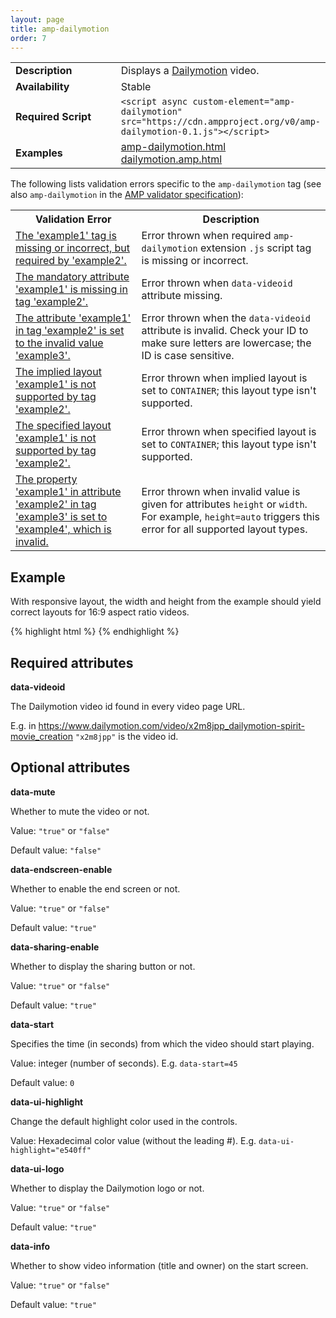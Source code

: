 ```yaml
---
layout: page
title: amp-dailymotion
order: 7
---
```


<!---
Copyright 2016 The AMP HTML Authors. All Rights Reserved.

Licensed under the Apache License, Version 2.0 (the "License");
you may not use this file except in compliance with the License.
You may obtain a copy of the License at

      http://www.apache.org/licenses/LICENSE-2.0

Unless required by applicable law or agreed to in writing, software
distributed under the License is distributed on an "AS-IS" BASIS,
WITHOUT WARRANTIES OR CONDITIONS OF ANY KIND, either express or implied.
See the License for the specific language governing permissions and
limitations under the License.

-->



<table>
  <tr>
    <td width="40%"><strong>Description</strong></td>
    <td> Displays a <a href="http://www.dailymotion.com/">Dailymotion</a> video.</td>
  </tr>
  <tr>
    <td width="40%"><strong>Availability</strong></td>
    <td>Stable</td>
  </tr>
  <tr>
    <td width="40%"><strong>Required Script</strong></td>
    <td><code>&lt;script async custom-element="amp-dailymotion" src="https://cdn.ampproject.org/v0/amp-dailymotion-0.1.js">&lt;/script></code></td>
  </tr>
  <tr>
    <td width="40%"><strong>Examples</strong></td>
    <td><a href="https://ampbyexample.com/components/amp-dailymotion/">amp-dailymotion.html</a><br /><a href="https://github.com/ampproject/amphtml/blob/master/examples/dailymotion.amp.html">dailymotion.amp.html</a></td>
  </tr>
</table>

The following lists validation errors specific to the `amp-dailymotion` tag
(see also `amp-dailymotion` in the [AMP validator specification](https://github.com/ampproject/amphtml/blob/master/validator/validator.protoascii)):

<table>
  <tr>
    <th width="40%"><strong>Validation Error</strong></th>
    <th>Description</th>
  </tr>
  <tr>
    <td width="40%"><a href="https://www.ampproject.org/docs/reference/validation_errors.html#tag-required-by-another-tag-is-missing">The 'example1' tag is missing or incorrect, but required by 'example2'.</a></td>
    <td>Error thrown when required <code>amp-dailymotion</code> extension <code>.js</code> script tag is missing or incorrect.</td>
  </tr>
  <tr>
    <td width="40%"><a href="https://www.ampproject.org/docs/reference/validation_errors.html#mandatory-attribute-missing">The mandatory attribute 'example1' is missing in tag 'example2'.</a></td>
    <td>Error thrown when <code>data-videoid</code> attribute missing.</td>
  </tr>
    <tr>
    <td width="40%"><a href="https://www.ampproject.org/docs/reference/validation_errors.html#invalid-attribute-value">The attribute 'example1' in tag 'example2' is set to the invalid value 'example3'.</a></td>
    <td>Error thrown when the <code>data-videoid</code> attribute is invalid. Check your ID to make sure letters are lowercase; the ID is case sensitive.</td>
  </tr>
  <tr>
    <td width="40%"><a href="https://www.ampproject.org/docs/reference/validation_errors.html#implied-layout-isnt-supported-by-amp-tag">The implied layout 'example1' is not supported by tag 'example2'.</a></td>
    <td>Error thrown when implied layout is set to <code>CONTAINER</code>; this layout type isn't supported.</td>
  </tr>
  <tr>
    <td width="40%"><a href="https://www.ampproject.org/docs/reference/validation_errors.html#specified-layout-isnt-supported-by-amp-tag">The specified layout 'example1' is not supported by tag 'example2'.</a></td>
    <td>Error thrown when specified layout is set to <code>CONTAINER</code>; this layout type isn't supported.</td>
  </tr>
  <tr>
    <td width="40%"><a href="https://www.ampproject.org/docs/reference/validation_errors.html#invalid-property-value">The property 'example1' in attribute 'example2' in tag 'example3' is set to 'example4', which is invalid.</a></td>
    <td>Error thrown when invalid value is given for attributes <code>height</code> or <code>width</code>. For example, <code>height=auto</code> triggers this error for all supported layout types.</td>
  </tr>
</table>

## Example

With responsive layout, the width and height from the example should yield correct layouts for 16:9 aspect ratio videos.

{% highlight html %}
<amp-dailymotion
    data-videoid="x2m8jpp"
    layout="responsive"
    width="480" height="270"></amp-dailymotion>
{% endhighlight %}

## Required attributes

**data-videoid**

The Dailymotion video id found in every video page URL.

E.g. in https://www.dailymotion.com/video/x2m8jpp_dailymotion-spirit-movie_creation `"x2m8jpp"` is the video id.

## Optional attributes

**data-mute**

Whether to mute the video or not.

Value: `"true"` or `"false"`

Default value: `"false"`

**data-endscreen-enable**

Whether to enable the end screen or not.

Value: `"true"` or `"false"`

Default value: `"true"`

**data-sharing-enable**

Whether to display the sharing button or not.

Value: `"true"` or `"false"`

Default value: `"true"`

**data-start**

Specifies the time (in seconds) from which the video should start playing. 

Value: integer (number of seconds). E.g. `data-start=45`

Default value: `0`

**data-ui-highlight**

Change the default highlight color used in the controls.

Value: Hexadecimal color value (without the leading #). E.g. `data-ui-highlight="e540ff"`

**data-ui-logo**

Whether to display the Dailymotion logo or not.

Value: `"true"` or `"false"`

Default value: `"true"`

**data-info**

Whether to show video information (title and owner) on the start screen.

Value: `"true"` or `"false"`

Default value: `"true"`
